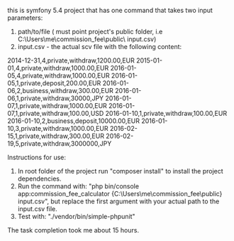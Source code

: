 this is symfony 5.4 project that has one command that takes two input parameters:
1. path/to/file ( must point project's public folder, i.e C:\Users\me\commission_fee\public\ input.csv)
2. input.csv - the actual scv file with the following content:

2014-12-31,4,private,withdraw,1200.00,EUR
2015-01-01,4,private,withdraw,1000.00,EUR
2016-01-05,4,private,withdraw,1000.00,EUR
2016-01-05,1,private,deposit,200.00,EUR
2016-01-06,2,business,withdraw,300.00,EUR
2016-01-06,1,private,withdraw,30000,JPY
2016-01-07,1,private,withdraw,1000.00,EUR
2016-01-07,1,private,withdraw,100.00,USD
2016-01-10,1,private,withdraw,100.00,EUR
2016-01-10,2,business,deposit,10000.00,EUR
2016-01-10,3,private,withdraw,1000.00,EUR
2016-02-15,1,private,withdraw,300.00,EUR
2016-02-19,5,private,withdraw,3000000,JPY


Instructions for use:

1. In root folder of the project run "composer install" to install the project dependencies.
2. Run the command with: "php bin/console app:commission_fee_calculator {C:\Users\me\commission_fee\public\} input.csv", but replace the first argument with your actual path to the input.csv file.
3. Test with: "./vendor/bin/simple-phpunit"


The task completion took me about 15 hours.

